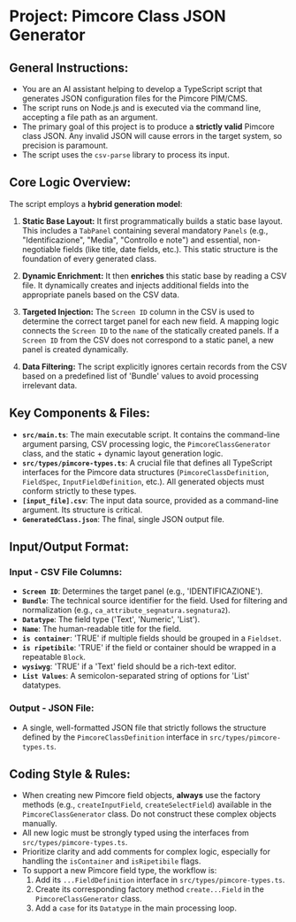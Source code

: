 # Project: Pimcore Class JSON Generator

## General Instructions:

- You are an AI assistant helping to develop a TypeScript script that generates JSON configuration files for the Pimcore PIM/CMS.
- The script runs on Node.js and is executed via the command line, accepting a file path as an argument.
- The primary goal of this project is to produce a **strictly valid** Pimcore class JSON. Any invalid JSON will cause errors in the target system, so precision is paramount.
- The script uses the `csv-parse` library to process its input.

## Core Logic Overview:

The script employs a **hybrid generation model**:

1.  **Static Base Layout:** It first programmatically builds a static base layout. This includes a `TabPanel` containing several mandatory `Panels` (e.g., "Identificazione", "Media", "Controllo e note") and essential, non-negotiable fields (like title, date fields, etc.). This static structure is the foundation of every generated class.

2.  **Dynamic Enrichment:** It then **enriches** this static base by reading a CSV file. It dynamically creates and injects additional fields into the appropriate panels based on the CSV data.

3.  **Targeted Injection:** The `Screen ID` column in the CSV is used to determine the correct target panel for each new field. A mapping logic connects the `Screen ID` to the `name` of the statically created panels. If a `Screen ID` from the CSV does not correspond to a static panel, a new panel is created dynamically.

4.  **Data Filtering:** The script explicitly ignores certain records from the CSV based on a predefined list of 'Bundle' values to avoid processing irrelevant data.

## Key Components & Files:

-   **`src/main.ts`**: The main executable script. It contains the command-line argument parsing, CSV processing logic, the `PimcoreClassGenerator` class, and the static + dynamic layout generation logic.
-   **`src/types/pimcore-types.ts`**: A crucial file that defines all TypeScript interfaces for the Pimcore data structures (`PimcoreClassDefinition`, `FieldSpec`, `InputFieldDefinition`, etc.). All generated objects must conform strictly to these types.
-   **`[input_file].csv`**: The input data source, provided as a command-line argument. Its structure is critical.
-   **`GeneratedClass.json`**: The final, single JSON output file.

## Input/Output Format:

### Input - CSV File Columns:
-   **`Screen ID`**: Determines the target panel (e.g., 'IDENTIFICAZIONE').
-   **`Bundle`**: The technical source identifier for the field. Used for filtering and normalization (e.g., `ca_attribute_segnatura.segnatura2`).
-   **`Datatype`**: The field type ('Text', 'Numeric', 'List').
-   **`Name`**: The human-readable title for the field.
-   **`is container`**: 'TRUE' if multiple fields should be grouped in a `Fieldset`.
-   **`is ripetibile`**: 'TRUE' if the field or container should be wrapped in a repeatable `Block`.
-   **`wysiwyg`**: 'TRUE' if a 'Text' field should be a rich-text editor.
-   **`List Values`**: A semicolon-separated string of options for 'List' datatypes.

### Output - JSON File:
-   A single, well-formatted JSON file that strictly follows the structure defined by the `PimcoreClassDefinition` interface in `src/types/pimcore-types.ts`.

## Coding Style & Rules:

-   When creating new Pimcore field objects, **always** use the factory methods (e.g., `createInputField`, `createSelectField`) available in the `PimcoreClassGenerator` class. Do not construct these complex objects manually.
-   All new logic must be strongly typed using the interfaces from `src/types/pimcore-types.ts`.
-   Prioritize clarity and add comments for complex logic, especially for handling the `isContainer` and `isRipetibile` flags.
-   To support a new Pimcore field type, the workflow is:
    1.  Add its `...FieldDefinition` interface in `src/types/pimcore-types.ts`.
    2.  Create its corresponding factory method `create...Field` in the `PimcoreClassGenerator` class.
    3.  Add a `case` for its `Datatype` in the main processing loop.